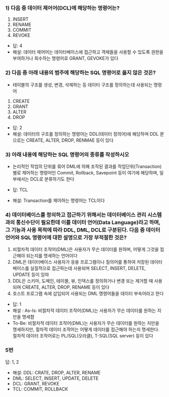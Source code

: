 ### 1) 다음 중 데이터 제어어(DCL)에 해당하는 명령어는?
1) INSERT
2) RENAME
3) COMMIT
4) REVOKE

- 답: 4
- 해설: 데이터 제어어는 데이터베이스에 접근하고 객체들을 사용할 수 있도록 권한을 부여하거나 회수하는 명령어로 GRANT, GEVOKE가 있다


### 2) 다음 중 아래 내용의 범주에 해당하는 SQL 명령어로 옳지 않은 것은?
- 테이블의 구조를 생성, 변경, 삭제하는 등 데이터 구조를 정의하는데 사용되는 명령어
1) CREATE
2) GRANT
3) ALTER
4) DROP

- 답: 2
- 해설: 데이터의 구조를 정의하는 명령어는 DDL(데이터 정의어)에 해당하며 DDL 문으로는 CREATE, ALTER, DROP, RENMAE 등이 있다


### 3) 아래 내용에 해당하는 SQL 명령어의 종류를 작성하시오
- 논리적인 작업의 단위를 묶어 DML에 의해 조작된 결과를 작업단위(Transaction)별로 제어하는 명령어인 Commit, Rollback, Savepoint 등이 여기에 해당하며, 일부에서는 DCL로 분류하기도 한다

- 답: TCL
- 해설: Transaction를 제어하는 명령어는 TCL이다

### 4) 데이터베이스를 정의하고 접근하기 위해서는 데이터베이스 관리 시스템과의 통신수단이 필요한데 이를 데이터 언어(Data Language)라고 하며, 그 기능과 사용 목적에 따라 DDL, DML, DCL로 구분된다. 다음 중 데이터 언어와 SQL 명령어에 대한 설명으로 가장 부적절한 것은?
1) 비절차적 데이터 조작어(DML)은 사용자가 무슨 데이터를 원하며, 어떻게 그것을 접근해야 되는지를 명세하는 언어이다
2) DML은 데이터베이스 사용자가 응용 프로그램이나 질의어를 통하여 저장된 데이터베이스를 실질적으로 접근하는데 사용되며 SELECT, INSERT, DELETE, UPDATE 등이 있따
3) DDL은 스키마, 도메인, 테이블, 뷰, 인덱스를 정의하거나 변경 또는 제거할 때 사용되며 CREATE, ALTER, DROP, RENAME 등이 있다
4) 호스트 프로그램 속에 삽입되어 사용되는 DML 명령어들을 데이터 부속어라고 한다

- 답: 1
- 해설 : As-Is: 비절차적 데이터 조작어(DML)는 사용자가 무슨 데이터를 원하는 지만을 명세함
- To-Be: 비절차적 데이터 조작어(DML)는 사용자가 무슨 데이터를 원하는 지만을 명세하지만, 절차적 데이터 조작어는 어떻게 데이터를 접근해야 하는지 명세한다. 절차적 데이터 조작어로는 PL/SQL(오라클), T-SQL(SQL server) 등이 있다

### 5번
  답: 1, 2
- 해설: DDL: CRATE, DROP, ALTER, RENAME
- DML: SELECT, INSERT, UPDATE, DELETE
- DCL: GRANT, REVOKE
- TCL: COMMIT, ROLLBACK
